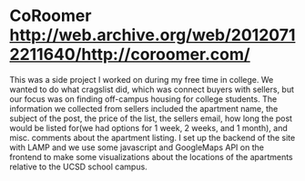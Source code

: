 CoRoomer
http://web.archive.org/web/20120712211640/http://coroomer.com/
========

  This was a side project I worked on during my free time in college. 
We wanted to do what cragslist did, which was connect buyers with sellers,
but our focus was on finding off-campus housing for college students.
The information we collected from sellers included the apartment name,
the subject of the post, the price of the list, the sellers email,
how long the post would be listed for(we had options for 1 week,
2 weeks, and 1 month), and misc. comments about the apartment listing.
I set up the backend of the site with LAMP and we use some javascript and GoogleMaps
API on the frontend to make some visualizations about the locations
of the apartments relative to the UCSD school campus.
